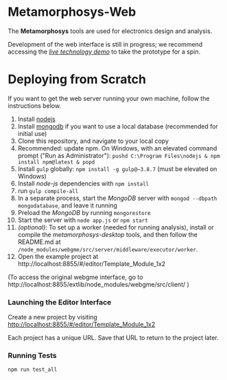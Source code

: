 # Metamorphosys-Web #
The **Metamorphosys** tools are used for electronics design and analysis.

Development of the web interface is still in progress; we recommend accessing the [*live technology demo*](http://mmsapp.metamorphsoftware.com/dispatch/mmsapp) to take the prototype for a spin.

# Deploying from Scratch #
If you want to get the web server running your own machine, follow the instructions below.

1. Install [nodejs](http://nodejs.org/download/)
2. Install [mongodb](http://www.mongodb.org/downloads) if you want to use a local database (recommended for initial use)
3. Clone this repository, and navigate to your local copy
4. Recommended: update npm. On Windows, with an elevated command prompt ("Run as Administrator"): `pushd C:\Program Files\nodejs & npm install npm@latest & popd`
5. Install `gulp` globally: `npm install -g gulp@~3.8.7` (must be elevated on Windows)
6. Install *node-js* dependencies with `npm install`
7. run `gulp compile-all`
8. In a separate process, start the *MongoDB* server with `mongod --dbpath mongodatabase`, and leave it running
9. Preload the *MongoDB* by running `mongorestore`
10. Start the server with `node app.js` or `npm start`
11. _(optional):_ To set up a worker (needed for running analysis), install or compile the *metamorphosys-desktop* tools, and then follow the README.md at `/node_modules/webgme/src/server/middleware/executor/worker`.
12. Open the example project at http://localhost:8855/#/editor/Template_Module_1x2

(To access the original webgme interface, go to http://localhost:8855/extlib/node_modules/webgme/src/client/ )

### Launching the Editor Interface ###
Create a new project by visiting [http://localhost:8855/#/editor/Template_Module_1x2](http://localhost:8855/#/editor/Template_Module_1x2)

Each project has a unique URL. Save that URL to return to the project later.

### Running Tests ###
`npm run test_all`